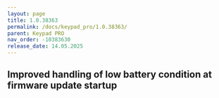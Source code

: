 ```yaml
---
layout: page
title: 1.0.38363
permalink: /docs/keypad_pro/1.0.38363/
parent: Keypad PRO
nav_order: -10383630
release_date: 14.05.2025
---
```


## Improved handling of low battery condition at firmware update startup

